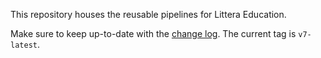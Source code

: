 This repository houses the reusable pipelines for Littera Education.

Make sure to keep up-to-date with the [change log](./changelog.md). The current tag is `v7-latest`.